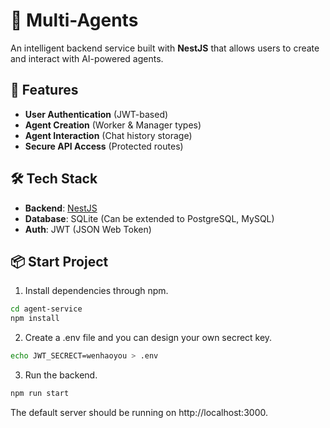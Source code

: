# 🧠 Multi-Agents

An intelligent backend service built with **NestJS** that allows users to create and interact with AI-powered agents.

## 🚀 Features

- **User Authentication** (JWT-based)
- **Agent Creation** (Worker & Manager types)
- **Agent Interaction** (Chat history storage)
- **Secure API Access** (Protected routes)

## 🛠️ Tech Stack

- **Backend**: [NestJS](https://nestjs.com/)
- **Database**: SQLite (Can be extended to PostgreSQL, MySQL)
- **Auth**: JWT (JSON Web Token)

## 📦 Start Project

1. Install dependencies through npm.

```bash
cd agent-service
npm install
```

2. Create a .env file and you can design your own secrect key.

```bash
echo JWT_SECRECT=wenhaoyou > .env
```

3. Run the backend.

```bash
npm run start
```

The default server should be running on http://localhost:3000.
